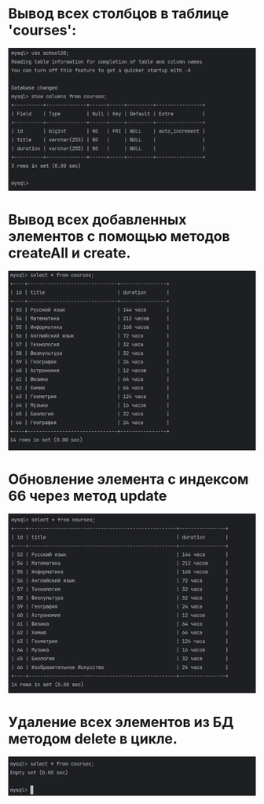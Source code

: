 # Вывод всех столбцов в таблице 'courses':
![Столбцы: ](columns1.png)
# Вывод всех добавленных элементов с помощью методов createAll и create.
![Элементы таблицы: ](addElementsToDB.png)
# Обновление элемента с индексом 66 через метод update
![Обновление элемента id:66](updateElement66.png)
# Удаление всех элементов из БД методом delete в цикле.
![Отсутствие элементов: ](emptySet.png)